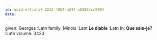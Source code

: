 ```yaml
---
id: uuid-ef4cafa7-2232-4054-a244-a65823cc9904
date: 
---
```


given: Georges :Latn
family: Minois :Latn
**Le diable** :Latn
In: 
**Que sais-je?** :Latn
volume: 3423